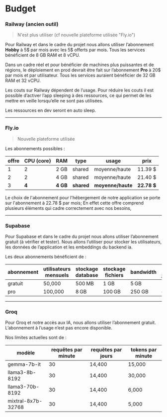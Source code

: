 # Budget

### **Railway (ancien outil)**

>N'est plus utiliser (cf nouvelle plateforme utilisée "Fly.io")

Pour Railway et dans le cadre du projet nous allons utiliser l’abonnement **Hobby** à 5$ par mois avec les 5$ offerts par mois. Tous les services bénéficient de 8 GB RAM et 8 vCPU.

Dans un cadre réel et pour bénéficier de machines plus puissantes et de régions, le déploiement en prod devrait être fait sur l’abonnement **Pro** à 20$ par mois et par utilisateur. Tous les services auraient bénéficier de 32 GB RAM et 32 vCPU.

Les couts sur Railway dépendent de l’usage. Pour réduire les couts il est possible d’activer l’app sleeping à des 
ressources, ce qui permet de les mettre en veille lorsqu’elle ne sont pas utilisées.

Les ressources en dev seront en auto sleep. 

---

### **Fly.io**

>Nouvelle plateforme utilisée 

Les abonnements possibles :

| offre | CPU (core) | RAM | type | usage | prix |
| --- | --- | --- | --- | --- | --- |
| 1 | 2 | 2 GB | shared | moyenne/haute | 11.39 $ |
| 2 | 2 | 4 GB | shared | moyenne/haute | 21.40 $ |
| 3 | **4** | **4 GB** | **shared** | **moyenne/haute** | **22.78 $** |

Le choix de l'abonnement pour l'hébergement de notre application se porte sur l'abonnement à 22.78 $ par mois;
En effet cette offre comprend plusieurs éléments qui cadre correctement avec nos besoins,    

---

### **Supabase**

Pour Supabase et dans le cadre du projet nous allons utiliser l’abonnement gratuit (à vérifier et tester). Nous allons l’utiliser pour stocker les utilisateurs, les données de l’application et les embeddings du backend ia.

 

Les deux abonnements bénéficient de :

| abonnement | utilisateurs mensuels | stockage database | stockage fichiers | bandwidth | Backup journaliers |
| --- | --- | --- | --- | --- | --- |
| gratuit | 50,000 | 500 MB | 1 GB | 5 GB | non |
| pro | 100,000 | 8 GB | 100 GB | 250 GB | oui |

---

### **Groq**

Pour Groq et notre accès aux IA, nous allons utiliser l’abonnement gratuit. L’abonnement à l’usage n’est pas encore disponible.

Nos limites actuelles sont de :

| modèle | requêtes par minute | requêtes par jours | tokens par minute |
| --- | --- | --- | --- |
| gemma-7b-it | 30 | 14,400 | 15,000 |
| llama3-8b-8192 | 30 | 14,400 | 30,000 |
| llama3-70b-8192 | 30 | 14,400 | 6,000 |
| mixtral-8x7b-32768 | 30 | 14,400 | 5,000 |
